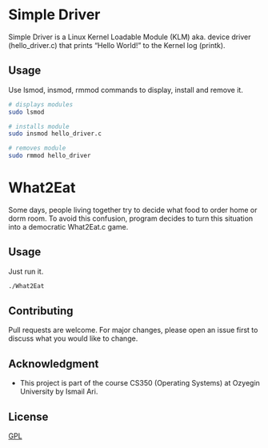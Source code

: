 # Simple Driver

Simple Driver is a Linux Kernel Loadable Module (KLM) aka. device driver (hello_driver.c) that prints
“Hello World!” to the Kernel log (printk).

## Usage

Use lsmod, insmod, rmmod commands to display, install and remove it.

```bash
# displays modules
sudo lsmod

# installs module
sudo insmod hello_driver.c

# removes module
sudo rmmod hello_driver
```
# What2Eat
Some days, people living together try to decide what food to order home or dorm room. To
avoid this confusion, program decides to turn this situation into a democratic What2Eat.c game.

## Usage
Just run it.
```bash
./What2Eat
```

## Contributing
Pull requests are welcome. For major changes, please open an issue first to discuss what you would like to change.

## Acknowledgment
* This project is part of the course CS350 (Operating Systems) at Ozyegin University by Ismail Ari.

## License
[GPL](https://www.gnu.org/licenses/gpl-3.0.html)
